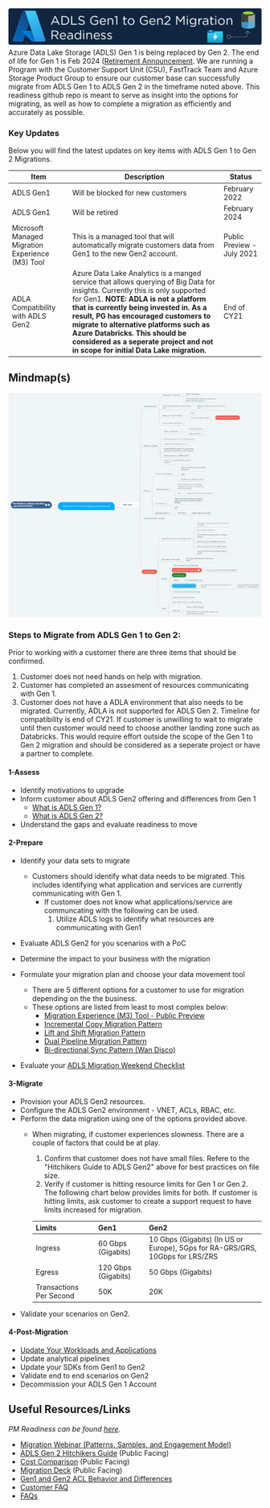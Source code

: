 ## <img src="Assets/images/adlsmigrationreadiness.png" alt="ADLS Gen1 to Gen2 Migrations" style="float: left; margin-right:10px;" />

Azure Data Lake Storage (ADLS) Gen 1 is being replaced by Gen 2. The end of life for Gen 1 is Feb 2024 ([Retirement Announcement](https://azure.microsoft.com/en-us/updates/action-required-switch-to-azure-data-lake-storage-gen2-by-29-february-2024/). We are running a Program with the Customer Support Unit (CSU), FastTrack Team and Azure Storage Product Group to ensure our customer base can successfully migrate from ADLS Gen 1 to ADLS Gen 2 in the timeframe noted above. This readiness  github repo is meant to serve as insight into the options for migrating, as well as how to complete a migration as efficiently and accurately as possible.


### Key Updates
Below you will find the latest updates on key items with ADLS Gen 1 to Gen 2 Migrations.

| Item | Description| Status|
|------|-------|-------------|
| ADLS Gen1 | Will be blocked for new customers | February 2022|
| ADLS Gen1 | Will be retired | February 2024|
| Microsoft Managed Migration Experience (M3) Tool | This is a managed tool that will automatically migrate customers data from Gen1 to the new Gen2 account. | Public Preview - July 2021|
| ADLA Compatibility with ADLS Gen2 | Azure Data Lake Analytics is a manged service that allows querying of Big Data for insights. Currently this is only supported for Gen1. **NOTE: ADLA is not a platform that is currently being invested in. As a result, PG has encouraged customers to migrate to alternative platforms such as Azure Databricks. This should be considered as a seperate project and not in scope for initial Data Lake migration.**| End of CY21 |

## Mindmap(s)

[![PublicMindMap](/Assets/images/mindmapexternal.png)](https://mm.tt/2020056330?t=RavfcdPct7)

### Steps to Migrate from ADLS Gen 1 to Gen 2:
Prior to working with a customer there are three items that should be confirmed.
1. Customer does not need hands on help with migration.
2. Customer has completed an assesment of resources communicating with Gen 1.
3. Customer does not have a ADLA environment that also needs to be migrated. Currently, ADLA is not supported for ADLS Gen 2. Timeline for compatibility is end of CY21. If customer is unwilling to wait to migrate until then customer would need to choose another landing zone such as Databricks. This would require effort outside the scope of the Gen 1 to Gen 2 migration and should be considered as a seperate project or have a partner to complete.

#### 1-Assess

  * Identify motivations to upgrade
  * Inform customer about ADLS Gen2 offering and differences from Gen 1
      * [What is ADLS Gen 1?](https://docs.microsoft.com/en-us/azure/data-lake-store/data-lake-store-overview)
      * [What is ADLS Gen 2?](https://docs.microsoft.com/en-us/azure/storage/blobs/data-lake-storage-introduction)  
  * Understand the gaps and evaluate readiness to move

#### 2-Prepare

* Identify your data sets to migrate
  * Customers should identify what data needs to be migrated. This includes identifying what application and services are currently communicating with Gen 1.
    * If customer does not know what applications/service are communcating with the following can be used.
      1. Utilize  ADLS logs to identify what resources are communicating with Gen1
* Evaluate ADLS Gen2 for you scenarios with a PoC
* Determine the impact to your business with the migration
* Formulate your migration plan and choose your data movement tool
  * There are 5 different options for a customer to use for migration depending on the the business. 
  * These options are listed from least to most complex below:
    * [Migration Experience (M3) Tool - Public Preview](https://docs.microsoft.com/en-us/azure/storage/blobs/data-lake-storage-migrate-gen1-to-gen2-azure-portal)
    * [Incremental Copy Migration Pattern](https://github.com/Azure/adlsgen1togen2migration/tree/main/3-Migrate/Incremental)
    * [Lift and Shift Migration Pattern](https://github.com/Azure/adlsgen1togen2migration/tree/main/3-Migrate/Lift%20and%20Shift)
    * [Dual Pipeline Migration Pattern](https://github.com/Azure/adlsgen1togen2migration/tree/main/3-Migrate/Dual%20pipeline)
    * [Bi-directional Sync Pattern (Wan Disco)](https://github.com/Azure/adlsgen1togen2migration/tree/main/3-Migrate/Bi-directional)

* Evaluate your [ADLS Migration Weekend Checklist](https://github.com/Azure/adlsgen1togen2migration/blob/main/2-Plan/ADLSMigrationWeekendChecklist.md) 

#### 3-Migrate

  * Provision your ADLS Gen2 resources.
  * Configure the ADLS Gen2 environment - VNET, ACLs, RBAC, etc.
  * Perform the data migration using one of the options provided above.
    * When migrating, if customer experiences slowness. There are a couple of factors that could be at play.
       1. Confirm that customer does not have small files. Refere to the "Hitchikers Guide to ADLS Gen2" above for best practices on file size.
       2. Verify if customer is hitting resource limits for Gen 1 or Gen 2. The following chart below provides limits for both. If customer is hitting limits, ask customer to create a support request to have limits increased for migration.
       
       | Limits | Gen1 |Gen2 |
       |------|------|------|
       | Ingress | 60 Gbps (Gigabits) | 10 Gbps (Gigabits) (In US or Europe), 5Gps for RA-GRS/GRS, 10Gbps for LRS/ZRS |
       | Egress | 120 Gbps (Gigabits) | 50 Gbps (Gigabits) |
       | Transactions Per Second | 50K |20K | 
  * Validate your scenarios on Gen2.

#### 4-Post-Migration

  * [Update Your Workloads and Applications](https://github.com/Azure/fta-adlsgen1togen2migration/tree/main/4-Post-Migration)
  * Update analytical pipelines
  * Update your SDKs from Gen1 to Gen2
  * Validate end to end scenarios on Gen2
  * Decommission your ADLS Gen 1 Account


## Useful Resources/Links
*PM Readiness can be found [here](https://github.com/Azure/fta-adlsgen1togen2migration/blob/main/PMReadiness.md).*
* [Migration Webinar (Patterns, Samples, and Engagement Model)](https://msit.microsoftstream.com/video/6b19a4ff-0400-a521-1034-f1eab7c6793b)
* [ADLS Gen 2 Hitchikers Guide](https://github.com/rukmani-msft/adlsguidancedoc/blob/master/Hitchhikers_Guide_to_the_Datalake.md) (Public Facing)
* [Cost Comparison](https://gearup.microsoft.com/resources/azure-storage?selectedassetcontainerid=ccfb58ab-66fd-4dcc-a6da-7f52b24c223f#azure-data-lake-storage) (Public Facing)
* [Migration Deck](https://gearup.microsoft.com/resources/azure-storage?selectedassetcontainerid=8cd43bbc-f909-4a30-bb14-1f047d592725#azure-data-lake-storage) (Public Facing)
* [Gen1 and Gen2 ACL Behavior and Differences](https://github.com/Azure/fta-adlsgen1togen2migration/tree/main/1-Assess/ADLS%20Gen1%20and%20Gen2%20ACL%20Behavior)
* [Customer FAQ](https://nam06.safelinks.protection.outlook.com/ap/w-59584e83/?url=https%3A%2F%2Fmicrosoft-my.sharepoint.com%2F%3Aw%3A%2Fp%2Frugopala%2FEY6XAx7Tp3RIvJVf-gL2PcIBsAuvtUdaTEjqqmk64jHnEw%3Fe%3Da0RUMt&data=04%7C01%7CKhendra.Reid%40microsoft.com%7C560bdd7834c9455850e708d8cdd638f3%7C72f988bf86f141af91ab2d7cd011db47%7C1%7C0%7C637485667251086898%7CUnknown%7CTWFpbGZsb3d8eyJWIjoiMC4wLjAwMDAiLCJQIjoiV2luMzIiLCJBTiI6Ik1haWwiLCJXVCI6Mn0%3D%7C1000&sdata=QjgEV3kjf0gD0bANdbdoExd%2BU%2FYDMste8j2Aatn%2Bgnw%3D&reserved=0)
* [FAQs](https://github.com/Azure/adlsgen1togen2migration/tree/main/FAQs)



